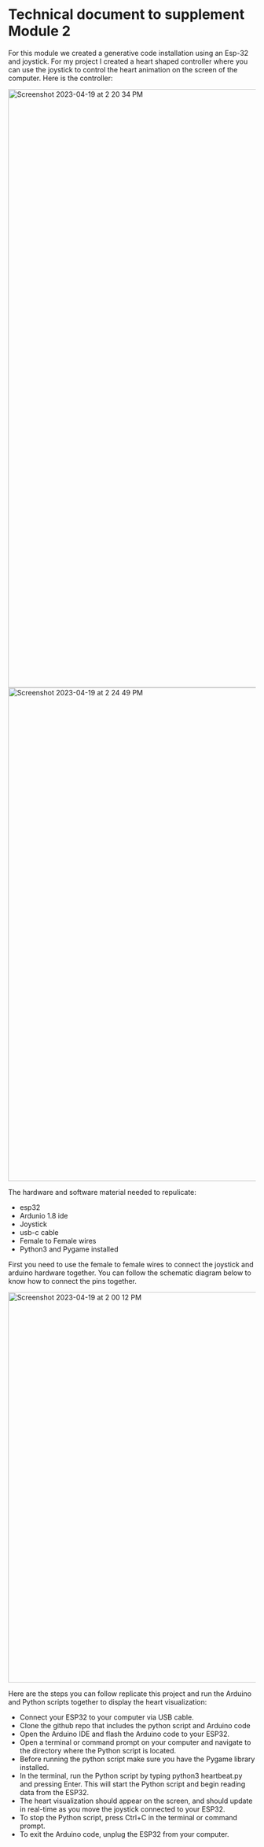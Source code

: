 # Technical document to supplement Module 2

For this module we created a generative code installation using an Esp-32 and joystick. For my project I created a heart shaped controller where you can use the joystick to control the heart animation on the screen of the computer. 
Here is the controller:

<img width="1217" alt="Screenshot 2023-04-19 at 2 20 34 PM" src="https://user-images.githubusercontent.com/46787224/233165335-8d66e031-6e1c-4b52-bc66-64c4c10135ed.png">

<img width="1004" alt="Screenshot 2023-04-19 at 2 24 49 PM" src="https://user-images.githubusercontent.com/46787224/233166283-ed553018-1648-4baa-afa9-b1ba91e99ac8.png">

The hardware and software material needed to repulicate:
- esp32
- Ardunio 1.8 ide
- Joystick
- usb-c cable
- Female to Female wires
- Python3 and Pygame installed 

First you need to use the female to female wires to connect the joystick and arduino hardware together. You can follow the schematic diagram below to know how to connect the pins together. 


<img width="794" alt="Screenshot 2023-04-19 at 2 00 12 PM" src="https://user-images.githubusercontent.com/46787224/233164284-5ce1b9ab-6121-4515-834e-ad665cef18c2.png">

Here are the steps you can follow replicate this project and run the Arduino and Python scripts together to display the heart visualization:
- Connect your ESP32 to your computer via USB cable.
- Clone the github repo that includes the python script and Arduino code
- Open the Arduino IDE and flash the Arduino code to your ESP32.
- Open a terminal or command prompt on your computer and navigate to the directory where the Python script is located.
- Before running the python script make sure you have the Pygame library installed.
- In the terminal, run the Python script by typing python3 heartbeat.py and pressing Enter. This will start the Python script and begin reading data from the ESP32.
- The heart visualization should appear on the screen, and should update in real-time as you move the joystick connected to your ESP32.
- To stop the Python script, press Ctrl+C in the terminal or command prompt.
- To exit the Arduino code, unplug the ESP32 from your computer.


